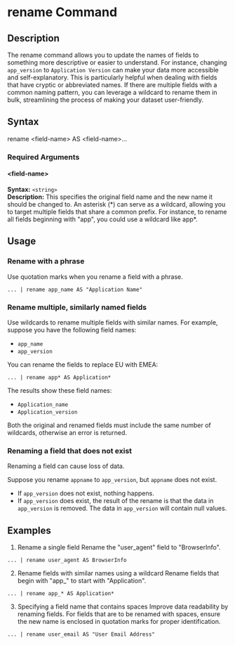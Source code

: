 
# rename Command

## Description

The rename command allows you to update the names of fields to something more descriptive or easier to understand. For instance, changing `app_version` to `Application Version` can make your data more accessible and self-explanatory. This is particularly helpful when dealing with fields that have cryptic or abbreviated names. If there are multiple fields with a common naming pattern, you can leverage a wildcard to rename them in bulk, streamlining the process of making your dataset user-friendly.

## Syntax

rename \<field-name\> AS \<field-name\>...
### Required Arguments

#### \<field-name\>
**Syntax:** `<string>`\
**Description:** This specifies the original field name and the new name it should be changed to. An asterisk \(\*\) can serve as a wildcard, allowing you to target multiple fields that share a common prefix. For instance, to rename all fields beginning with "app", you could use a wildcard like app*.

## Usage

### Rename with a phrase
Use quotation marks when you rename a field with a phrase.

```
... | rename app_name AS "Application Name"
```

### Rename multiple, similarly named fields
Use wildcards to rename multiple fields with similar names. For example, suppose you have the following field names:

- `app_name`
- `app_version`

You can rename the fields to replace EU with EMEA:

```
... | rename app* AS Application*
```

The results show these field names:

- `Application_name`
- `Application_version`

Both the original and renamed fields must include the same number of wildcards, otherwise an error is returned.

### Renaming a field that does not exist
Renaming a field can cause loss of data.

Suppose you rename `appname` to `app_version`, but `appname` does not exist.

- If `app_version` does not exist, nothing happens.
- If `app_version` does exist, the result of the rename is that the data in `app_version` is removed. The data in `app_version` will contain null values.

## Examples

1. Rename a single field
Rename the "user_agent" field to "BrowserInfo".

```spl
... | rename user_agent AS BrowserInfo
```

2. Rename fields with similar names using a wildcard
Rename fields that begin with "app_" to start with "Application".

```spl
... | rename app_* AS Application*
```

3. Specifying a field name that contains spaces
Improve data readability by renaming fields. For fields that are to be renamed with spaces, ensure the new name is enclosed in quotation marks for proper identification.

```spl
... | rename user_email AS "User Email Address"
```